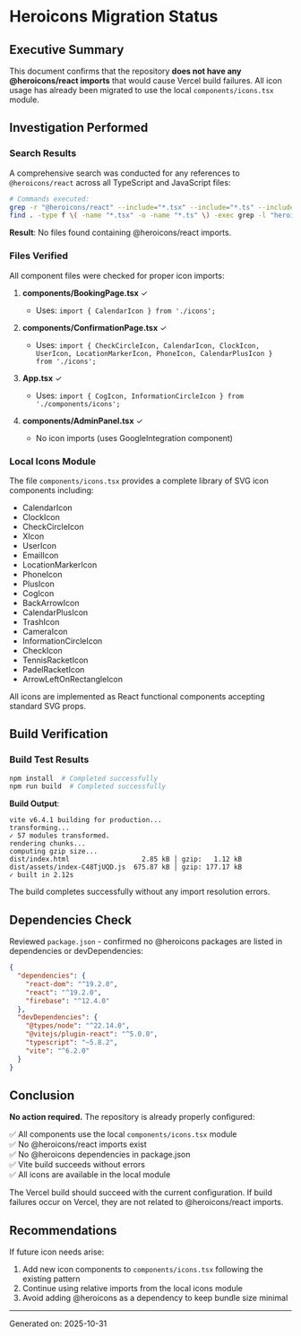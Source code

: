 # Heroicons Migration Status

## Executive Summary
This document confirms that the repository **does not have any @heroicons/react imports** that would cause Vercel build failures. All icon usage has already been migrated to use the local `components/icons.tsx` module.

## Investigation Performed

### Search Results
A comprehensive search was conducted for any references to `@heroicons/react` across all TypeScript and JavaScript files:

```bash
# Commands executed:
grep -r "@heroicons/react" --include="*.tsx" --include="*.ts" --include="*.jsx" --include="*.js"
find . -type f \( -name "*.tsx" -o -name "*.ts" \) -exec grep -l "heroicons" {} \;
```

**Result**: No files found containing @heroicons/react imports.

### Files Verified

All component files were checked for proper icon imports:

1. **components/BookingPage.tsx** ✓
   - Uses: `import { CalendarIcon } from './icons';`
   
2. **components/ConfirmationPage.tsx** ✓
   - Uses: `import { CheckCircleIcon, CalendarIcon, ClockIcon, UserIcon, LocationMarkerIcon, PhoneIcon, CalendarPlusIcon } from './icons';`
   
3. **App.tsx** ✓
   - Uses: `import { CogIcon, InformationCircleIcon } from './components/icons';`
   
4. **components/AdminPanel.tsx** ✓
   - No icon imports (uses GoogleIntegration component)

### Local Icons Module

The file `components/icons.tsx` provides a complete library of SVG icon components including:

- CalendarIcon
- ClockIcon  
- CheckCircleIcon
- XIcon
- UserIcon
- EmailIcon
- LocationMarkerIcon
- PhoneIcon
- PlusIcon
- CogIcon
- BackArrowIcon
- CalendarPlusIcon
- TrashIcon
- CameraIcon
- InformationCircleIcon
- CheckIcon
- TennisRacketIcon
- PadelRacketIcon
- ArrowLeftOnRectangleIcon

All icons are implemented as React functional components accepting standard SVG props.

## Build Verification

### Build Test Results
```bash
npm install  # Completed successfully
npm run build  # Completed successfully
```

**Build Output**:
```
vite v6.4.1 building for production...
transforming...
✓ 57 modules transformed.
rendering chunks...
computing gzip size...
dist/index.html                  2.85 kB │ gzip:   1.12 kB
dist/assets/index-C48TjUQD.js  675.87 kB │ gzip: 177.17 kB
✓ built in 2.12s
```

The build completes successfully without any import resolution errors.

## Dependencies Check

Reviewed `package.json` - confirmed no @heroicons packages are listed in dependencies or devDependencies:

```json
{
  "dependencies": {
    "react-dom": "^19.2.0",
    "react": "^19.2.0",
    "firebase": "^12.4.0"
  },
  "devDependencies": {
    "@types/node": "^22.14.0",
    "@vitejs/plugin-react": "^5.0.0",
    "typescript": "~5.8.2",
    "vite": "^6.2.0"
  }
}
```

## Conclusion

**No action required.** The repository is already properly configured:

✅ All components use the local `components/icons.tsx` module  
✅ No @heroicons/react imports exist  
✅ No @heroicons dependencies in package.json  
✅ Vite build succeeds without errors  
✅ All icons are available in the local module  

The Vercel build should succeed with the current configuration. If build failures occur on Vercel, they are not related to @heroicons/react imports.

## Recommendations

If future icon needs arise:
1. Add new icon components to `components/icons.tsx` following the existing pattern
2. Continue using relative imports from the local icons module
3. Avoid adding @heroicons as a dependency to keep bundle size minimal

---
Generated on: 2025-10-31
